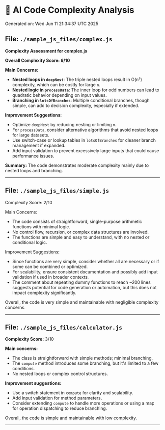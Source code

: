 # 🤖 AI Code Complexity Analysis

Generated on: Wed Jun 11 21:34:37 UTC 2025

## File: `./sample_js_files/complex.js`

**Complexity Assessment for complex.js**

**Overall Complexity Score: 6/10**

**Main Concerns:**
- **Nested loops in `deepNest`**: The triple nested loops result in O(n³) complexity, which can be costly for large `n`.
- **Nested logic in `processData`**: The inner loop for odd numbers can lead to quadratic behavior depending on input values.
- **Branching in `lotsOfBranches`**: Multiple conditional branches, though simple, can add to decision complexity, especially if extended.

**Improvement Suggestions:**
- Optimize `deepNest` by reducing nesting or limiting `n`.
- For `processData`, consider alternative algorithms that avoid nested loops for large datasets.
- Use switch-case or lookup tables in `lotsOfBranches` for cleaner branch management if expanded.
- Add input validation to prevent excessively large inputs that could cause performance issues.

**Summary:** The code demonstrates moderate complexity mainly due to nested loops and branching.

---

## File: `./sample_js_files/simple.js`

Complexity Score: 2/10

Main Concerns:
- The code consists of straightforward, single-purpose arithmetic functions with minimal logic.
- No control flow, recursion, or complex data structures are involved.
- The functions are simple and easy to understand, with no nested or conditional logic.

Improvement Suggestions:
- Since functions are very simple, consider whether all are necessary or if some can be combined or optimized.
- For scalability, ensure consistent documentation and possibly add input validation if used in broader contexts.
- The comment about repeating dummy functions to reach ~200 lines suggests potential for code generation or automation, but this does not impact complexity significantly.

Overall, the code is very simple and maintainable with negligible complexity concerns.

---

## File: `./sample_js_files/calculator.js`

**Complexity Score:** 3/10

**Main concerns:**
- The class is straightforward with simple methods; minimal branching.
- The `compute` method introduces some branching, but it's limited to a few conditions.
- No nested loops or complex control structures.

**Improvement suggestions:**
- Use a switch statement in `compute` for clarity and scalability.
- Add input validation for method parameters.
- Consider extending `compute` to handle more operations or using a map for operation dispatching to reduce branching.

Overall, the code is simple and maintainable with low complexity.

---

